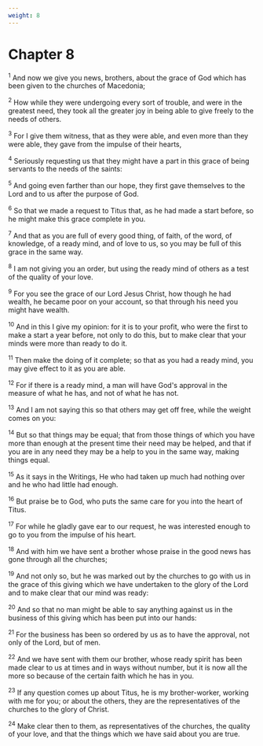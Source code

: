 ```yaml
---
weight: 8
---
```


# Chapter 8

<sup>1</sup> And now we give you news, brothers, about the grace of God which has been given to the churches of Macedonia; 

<sup>2</sup> How while they were undergoing every sort of trouble, and were in the greatest need, they took all the greater joy in being able to give freely to the needs of others. 

<sup>3</sup> For I give them witness, that as they were able, and even more than they were able, they gave from the impulse of their hearts, 

<sup>4</sup> Seriously requesting us that they might have a part in this grace of being servants to the needs of the saints: 

<sup>5</sup> And going even farther than our hope, they first gave themselves to the Lord and to us after the purpose of God. 

<sup>6</sup> So that we made a request to Titus that, as he had made a start before, so he might make this grace complete in you. 

<sup>7</sup> And that as you are full of every good thing, of faith, of the word, of knowledge, of a ready mind, and of love to us, so you may be full of this grace in the same way. 

<sup>8</sup> I am not giving you an order, but using the ready mind of others as a test of the quality of your love. 

<sup>9</sup> For you see the grace of our Lord Jesus Christ, how though he had wealth, he became poor on your account, so that through his need you might have wealth. 

<sup>10</sup> And in this I give my opinion: for it is to your profit, who were the first to make a start a year before, not only to do this, but to make clear that your minds were more than ready to do it. 

<sup>11</sup> Then make the doing of it complete; so that as you had a ready mind, you may give effect to it as you are able. 

<sup>12</sup> For if there is a ready mind, a man will have God's approval in the measure of what he has, and not of what he has not. 

<sup>13</sup> And I am not saying this so that others may get off free, while the weight comes on you: 

<sup>14</sup> But so that things may be equal; that from those things of which you have more than enough at the present time their need may be helped, and that if you are in any need they may be a help to you in the same way, making things equal. 

<sup>15</sup> As it says in the Writings, He who had taken up much had nothing over and he who had little had enough. 

<sup>16</sup> But praise be to God, who puts the same care for you into the heart of Titus. 

<sup>17</sup> For while he gladly gave ear to our request, he was interested enough to go to you from the impulse of his heart. 

<sup>18</sup> And with him we have sent a brother whose praise in the good news has gone through all the churches; 

<sup>19</sup> And not only so, but he was marked out by the churches to go with us in the grace of this giving which we have undertaken to the glory of the Lord and to make clear that our mind was ready: 

<sup>20</sup> And so that no man might be able to say anything against us in the business of this giving which has been put into our hands: 

<sup>21</sup> For the business has been so ordered by us as to have the approval, not only of the Lord, but of men. 

<sup>22</sup> And we have sent with them our brother, whose ready spirit has been made clear to us at times and in ways without number, but it is now all the more so because of the certain faith which he has in you. 

<sup>23</sup> If any question comes up about Titus, he is my brother-worker, working with me for you; or about the others, they are the representatives of the churches to the glory of Christ. 

<sup>24</sup> Make clear then to them, as representatives of the churches, the quality of your love, and that the things which we have said about you are true. 


